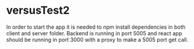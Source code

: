 # versusTest2
In order to start the app it is needed to npm install dependencies in both client and server folder. 
Backend is running in port 5005 and react app should be running in port 3000 with a proxy to make a 5005 port get call.
